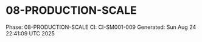 # 08-PRODUCTION-SCALE
Phase: 08-PRODUCTION-SCALE
CI: CI-SM001-009
Generated: Sun Aug 24 22:41:09 UTC 2025
